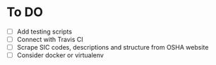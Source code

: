 # To DO

* [ ] Add testing scripts
* [ ] Connect with Travis CI
* [ ] Scrape SIC codes, descriptions and structure from OSHA website
* [ ] Consider docker or virtualenv
